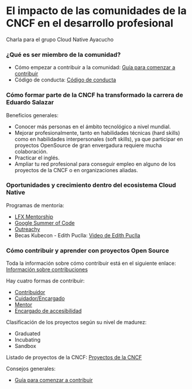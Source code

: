 # El impacto de las comunidades de la CNCF en el desarrollo profesional
Charla para el grupo Cloud Native Ayacucho

### ¿Qué es ser miembro de la comunidad?

- Cómo empezar a contribuir a la comunidad: [Guía para comenzar a contribuir](https://contribute.cncf.io/contributors/getting-started/)
- Código de conducta: [Código de conducta](https://github.com/cncf/foundation/blob/main/code-of-conduct-languages/es.md)

### Cómo formar parte de la CNCF ha transformado la carrera de Eduardo Salazar

Beneficios generales:
- Conocer más personas en el ámbito tecnológico a nivel mundial.
- Mejorar profesionalmente, tanto en habilidades técnicas (hard skills) como en habilidades interpersonales (soft skills), ya que participar en proyectos OpenSource de gran envergadura requiere mucha colaboración.
- Practicar el inglés.
- Ampliar tu red profesional para conseguir empleo en alguno de los proyectos de la CNCF o en organizaciones aliadas.

### Oportunidades y crecimiento dentro del ecosistema Cloud Native

Programas de mentoría:
- [LFX Mentorship](https://mentorship.lfx.linuxfoundation.org/#projects_all)
- [Google Summer of Code](https://opensource.googleblog.com/2025/01/google-summer-of-code-2025-is-here.html)
- [Outreachy](https://www.outreachy.org/)
- Becas Kubecon - Edith Puclla: [Video de Edith Puclla](https://youtu.be/xXZN9xvFO2A?si=f5LTD4K7rCh904bK)

### Cómo contribuir y aprender con proyectos Open Source

Toda la información sobre cómo contribuir está en el siguiente enlace: [Información sobre contribuciones](https://contribute.cncf.io/)

Hay cuatro formas de contribuir:
- [Contribuidor](https://contribute.cncf.io/contributors/)
- [Cuidador/Encargado](https://contribute.cncf.io/maintainers/)
- [Mentor](https://contribute.cncf.io/about/mentoring/)
- [Encargado de accesibilidad](https://contribute.cncf.io/accessibility/)

Clasificación de los proyectos según su nivel de madurez:
- Graduated
- Incubating
- Sandbox

Listado de proyectos de la CNCF: [Proyectos de la CNCF](https://contribute.cncf.io/contributors/projects/)

Consejos generales:
- [Guía para comenzar a contribuir](https://contribute.cncf.io/contributors/getting-started/)



